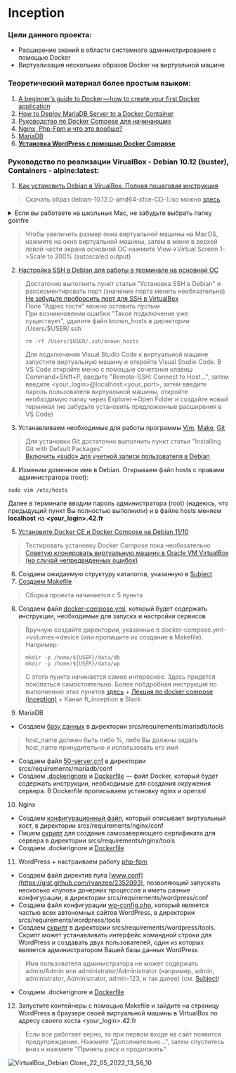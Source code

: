 # Inception
### Цели данного проекта:
- Расширение знаний в области системного администрирования с помощью Docker
- Виртуализация нескольких образов Docker на виртуальной машине
### Теоретический материал более простым языком:
1. [A beginner’s guide to Docker — how to create your first Docker application](https://www.freecodecamp.org/news/a-beginners-guide-to-docker-how-to-create-your-first-docker-application-cc03de9b639f) 
2. [How to Deploy MariaDB Server to a Docker Container](https://severalnines.com/blog/how-deploy-mariadb-server-docker-container)
3. [Руководство по Docker Compose для начинающих](https://habr.com/ru/company/ruvds/blog/450312/)
4. [Nginx, Php-Fpm и что это вообще?](https://perfect-inc.com/journal/nginx-php-fpm-i-chto-eto-voobshche/)
5. [MariaDB](https://ru.wikipedia.org/wiki/MariaDB)
6. [**Установка WordPress с помощью Docker Compose**](https://www.digitalocean.com/community/tutorials/how-to-install-wordpress-with-docker-compose-ru)
### Руководство по реализации VirualBox - Debian 10.12 (buster), Containers - alpine:latest:
1. [Как установить Debian в VirualBox. Полная пошаговая инструкция](https://poznyaev.ru/debian-v-virualbox/)
> Скачать образ debian-10.12.0-amd64-xfce-CD-1.iso можно [здесь](https://cdimage.debian.org/cdimage/archive/10.12.0/amd64/iso-cd/debian-10.12.0-amd64-xfce-CD-1.iso)
<details>
<summary>Если вы работаете на школьных Mac, не забудьте выбрать папку goinfre</summary>

![](https://user-images.githubusercontent.com/90090114/169686068-c054eef9-8d84-4684-84d1-2f4d92a590eb.png)
</details>

>Чтобы увеличить размер окна виртуальной машины на MacOS, нажмите на окно виртуальной машины, затем в меню в верхей левой части экрана основной ОС нажмите View->Virtual Screen 1->Scale to 200% (autoscaled output)
2. [Настройка SSH в Debian для работы в терминале на основной ОС](https://losst.ru/nastrojka-ssh-v-debian)
>Достаточно выполнить пункт статьи "Установка SSH в Debian" и расскоментировать порт (значение порта менять необязательно)\
>[Не забудьте пробросить порт для SSH в VirtualBox](https://comp-security.net/%D0%BF%D0%BE%D0%B4%D0%BA%D0%BB%D1%8E%D1%87%D0%B8%D1%82%D1%8C%D1%81%D1%8F-%D0%BA-%D0%B2%D0%B8%D1%80%D1%82%D1%83%D0%B0%D0%BB%D1%8C%D0%BD%D0%BE%D0%B9-%D0%BC%D0%B0%D1%88%D0%B8%D0%BD%D0%B5-%D0%BF%D0%BE-ssh/)\
>Поле "Адрес гостя" можно оставить пустым\
>При возникновении ошибки "Такое подключение уже существует", удалите файл known_hosts в директории /Users/$USER/.ssh:
>```
>rm -rf /Users/$USER/.ssh/known_hosts
>```
>Для подключения Visual Studio Code к виртуальной машине запустите виртуальную машину и откройте Visual Studio Code. В VS Code откройте меню с помощью сочетания клавиш Command+Shift+P, введите "Remote-SSH: Connect to Host...", затем введите <your_login>@localhost:<your_port>, затем введите пароль пользователя виртуальной машины, откройте необходимую папку через Explorer->Open Folder и создайте новый терминал (не забудьте установить предложенные расширения в VS Code)
3. Устанавливаем необходимые для работы программы [Vim](https://vitux.com/how-to-install-vim-editor-on-debian/), [Make](https://ru.stackoverflow.com/questions/51452/%D0%92-linux-debian-%D0%BD%D0%B5%D1%82-%D1%81%D1%82%D0%B0%D0%BD%D0%B4%D0%B0%D1%80%D1%82%D0%BD%D0%BE-%D0%BF%D1%80%D0%BE%D0%B3%D1%80%D0%B0%D0%BC%D0%BC%D1%8B-make-%D0%9A%D0%B0%D0%BA-%D1%83%D1%81%D1%82%D0%B0%D0%BD%D0%B0%D0%B2%D0%BB%D0%B8%D0%B2%D0%B0%D1%82%D1%8C), [Git](https://www.digitalocean.com/community/tutorials/how-to-install-git-on-debian-10)
>Для установки Git достаточно выполнить пункт статьи "Installing Git with Default Packages"\
>[Включить «sudo» для учетной записи пользователя в Debian](https://milq.github.io/enable-sudo-user-account-debian/)
4. Изменим доменное имя в Debian. Открываем файл hosts с правами администратора (root):
```
sudo vim /etc/hosts
```
Далее в терминале вводим пароль администратора (root) (надеюсь, что предыдущий пункт Вы полностью выполнили) и в файле hosts меняем **localhost** на **<your_login>.42.fr**

5. [Установите Docker CE и Docker Compose на Debian 11/10](https://computingforgeeks.com/install-docker-and-docker-compose-on-debian/)
>Тестировать установку Docker Сompose пока необязательно\
>[Советую клонировать виртуальную машину в Oracle VM VirtualBox (на случай непредвиденных ошибок)](https://ddok.ru/klonirovat-virtualnuju-mashinu-v-oracle-vm-virtualbox/)
6. Создаем ожидаемую структуру каталогов, указанную в [Subject](https://cdn.intra.42.fr/pdf/pdf/47306/en.subject.pdf)
7. [Создаем Makefile](https://habr.com/ru/company/ruvds/blog/450312/)
>Сборка проекта начинается с 5 пункта
8. Создаем файл [docker-compose.yml](https://github.com/rbiodies/inception/blob/main/srcs/docker-compose.yml), который будет содержать инструкции, необходимые для запуска и настройки сервисов
>Вручную создайте директории, указанные в docker-compose.yml->volumes->device (или пропишите их создание в Makefile). Например:
>```
>mkdir -p /home/${USER}/data/db
>mkdir -p /home/${USER}/data/wp
>```
>С этого пункта начинается самое интересное. Здесь придется покопаться самостоятельно. Более побдробная инструкция по выполнению этих пунктов [здесь](https://github.com/SavchenkoDV/inception_School21_Ecole42) + [Лекция по docker compose (inception)](https://www.youtube.com/watch?v=RuTp0US9IgY) + Канал ft_inception в Slack
9. MariaDB
- Создаем [базу данных](https://github.com/rbiodies/inception/blob/main/srcs/requirements/mariadb/tools/createdb.sql) в директории srcs/requirements/mariadb/tools
>host_name должен быть либо %, либо Вы должны задать host_name принудительно и использовать его имя
- Создаем файл [50-server.cnf](https://exampleconfig.com/view/mariadb-ubuntu18-04-etc-mysql-mariadb-conf-d-50-server-cnf) в директории srcs/requirements/mariadb/conf
- Создаем [.dockerignore](https://bitworks.software/2018-11-14-dont-ignore-dockerignore-it-is-expensive.html) и [Dockerfile](https://github.com/rbiodies/inception/blob/main/srcs/requirements/mariadb/Dockerfile)  — файл Docker, который будет содержать инструкции, необходимые для создания окружения сервера. В Dockerfile прописываем установку nginx и openssl
10. Nginx
- Создаем [конфигурационный файл](https://github.com/rbiodies/inception/blob/main/srcs/requirements/nginx/conf/default), который описывает виртуальный хост, в директории srcs/requirements/nginx/conf
- Пишем [скрипт](https://github.com/rbiodies/inception/blob/main/srcs/requirements/nginx/tools/start.sh) для создания самозаверяющего сертификата для сервера в директории srcs/requirements/nginx/tools
- Создаем .dockerignore и [Dockerfile](https://github.com/rbiodies/inception/blob/main/srcs/requirements/nginx/Dockerfile)
11. WordPress + настраиваем работу [php-fpm](https://www.ukraine.com.ua/wiki/hosting/configuration/php-fpm/#:~:text=PHP%2DFPM%20(FastCGI%20Process%20Manager,%2B%20Apache%2C%20%D0%B4%D0%BE%D1%81%D1%82%D1%83%D0%BF%D0%BD%D0%B0%D1%8F%20%D0%BF%D0%BE%20%D1%83%D0%BC%D0%BE%D0%BB%D1%87%D0%B0%D0%BD%D0%B8%D1%8E.))
- Создаем файл директив пула [www.conf](https://gist.github.com/rvanzee/2352093), позволяющий запускать несколько «пулов» дочерних процессов и иметь разные конфигурации, в директории srcs/requirements/wordpress/conf
- Создаем файл конфигурации [wp-config.php](https://www.wpbeginner.com/beginners-guide/how-to-edit-wp-config-php-file-in-wordpress/), который является частью всех автономных сайтов WordPress, в директории srcs/requirements/wordpress/tools
- Создаем [скрипт](https://github.com/rbiodies/inception/blob/main/srcs/requirements/wordpress/tools/start.sh) в директории srcs/requirements/wordpress/tools. Скрипт может устанавливать интерфейс командной строки для WordPress и создавать двух пользователей, один из которых является администратором Вашей базы данных WordPress
> Имя пользователя администратора не может содержать admin/Admin или administrator/Administrator (например, admin, administrator, Administrator, admin-123, и так далее) (см. [Subject](https://cdn.intra.42.fr/pdf/pdf/47306/en.subject.pdf))
- Создаем .dockerignore и [Dockerfile](https://github.com/rbiodies/inception/blob/main/srcs/requirements/wordpress/Dockerfile)
12. Запустите контейнеры с помощью Makefile и зайдите на страницу WordPress в браузере своей виртуальной машины в VirtualBox по адресу своего хоста <your_login>.42.fr
>Если все работает верно, то при первом входе на сайт появится предупреждение. Нажмите "Дополнительно...", затем спуститесь вниз и нажмите "Принять риск и продолжить"

![VirtualBox_Debian Clone_22_05_2022_13_56_10](https://user-images.githubusercontent.com/90090114/169691800-39b420e3-759e-453b-983e-739ab1909123.png)
